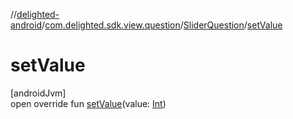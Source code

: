 //[delighted-android](../../../index.md)/[com.delighted.sdk.view.question](../index.md)/[SliderQuestion](index.md)/[setValue](set-value.md)

# setValue

[androidJvm]\
open override fun [setValue](set-value.md)(value: [Int](https://kotlinlang.org/api/latest/jvm/stdlib/kotlin/-int/index.html))
